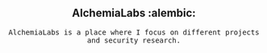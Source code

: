 <h2 align="center">AlchemiaLabs :alembic:</h2>
<p align="center">
  <samp>
    AlchemiaLabs is a place where I focus on different projects and security research.<br>
  </samp>
  <br> <br>
</p>
